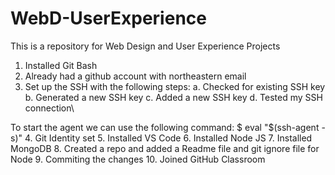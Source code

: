 # WebD-UserExperience
This is a repository for Web Design and User Experience Projects 

1. Installed Git Bash
2. Already had a github account with northeastern email
3. Set up the SSH with the following steps:
   a. Checked for existing SSH key
   b. Generated a new SSH key
   c. Added a new SSH key
   d. Tested my SSH connection\
   
  To start the agent we can use the following command:
  $ eval "$(ssh-agent -s)"
4. Git Identity set
5. Installed VS Code
6. Installed Node JS
7. Installed MongoDB
8. Created a repo and added a Readme file and git ignore file for Node
9. Commiting the changes
10. Joined GitHub Classroom 

   
